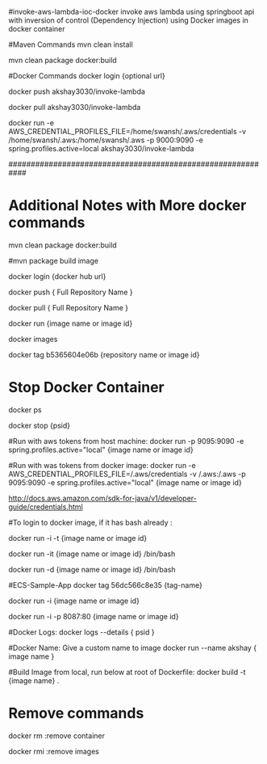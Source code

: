 #invoke-aws-lambda-ioc-docker
invoke aws lambda using springboot api with inversion of control (Dependency Injection) using Docker images in docker container


#Maven Commands
mvn clean install

mvn clean package docker:build

#Docker Commands
docker login {optional url}

docker push akshay3030/invoke-lambda

docker pull akshay3030/invoke-lambda


docker run -e AWS_CREDENTIAL_PROFILES_FILE=/home/swansh/.aws/credentials -v /home/swansh/.aws:/home/swansh/.aws -p 9000:9090 -e spring.profiles.active=local akshay3030/invoke-lambda

############################################################
# Additional Notes with More docker commands

mvn clean package docker:build

#mvn package build image

docker login {docker hub url}

docker push { Full Repository Name }

docker pull { Full Repository Name }

docker run {image name or image id}

docker images

docker tag b5365604e06b {repository name or image id}

# Stop Docker Container
docker ps

docker stop {psid}

#Run with aws tokens from host machine:
docker run -p 9095:9090 -e spring.profiles.active="local" {image name or image id}

#Run with was tokens from docker image:
docker run -e AWS_CREDENTIAL_PROFILES_FILE=<path>/.aws/credentials -v <path>/.aws:<path>/.aws -p 9095:9090 -e spring.profiles.active="local" {image name or image id}

http://docs.aws.amazon.com/sdk-for-java/v1/developer-guide/credentials.html


#To login to docker image, if it has bash already :

docker run -i -t {image name or image id}

docker run -it {image name or image id} /bin/bash

docker run -d {image name or image id} /bin/bash

#ECS-Sample-App
docker tag 56dc566c8e35 {tag-name}

docker run -i {image name or image id}

docker run -i -p 8087:80 {image name or image id}

#Docker Logs:
docker logs --details { psid }

#Docker Name: Give a custom name to image
docker run --name akshay { image name }

#Build Image from local, run below at root of Dockerfile:
docker build -t {image name} .

# Remove commands
docker rm :remove container

docker rmi :remove images





